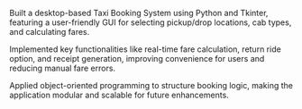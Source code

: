 Built a desktop-based Taxi Booking System using Python and Tkinter, featuring a user-friendly GUI for selecting pickup/drop locations, cab types, and calculating fares.

Implemented key functionalities like real-time fare calculation, return ride option, and receipt generation, improving convenience for users and reducing manual fare errors.

Applied object-oriented programming to structure booking logic, making the application modular and scalable for future enhancements.
